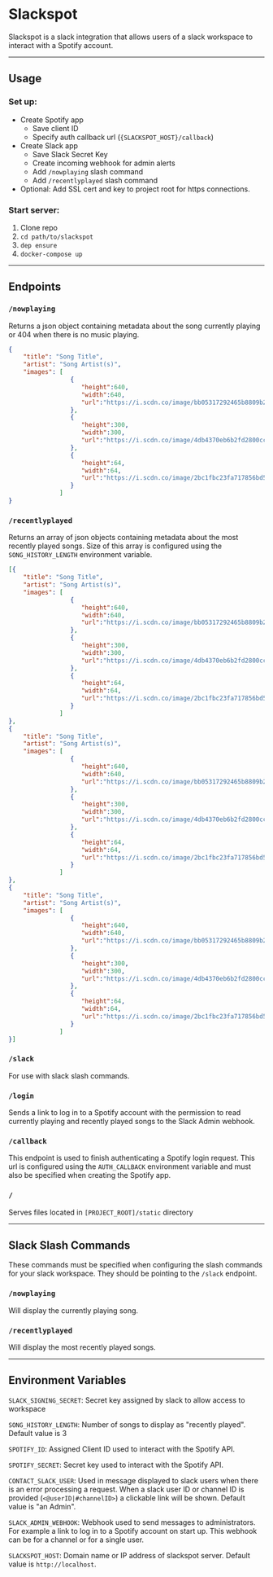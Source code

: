 # Slackspot 

Slackspot is a slack integration that allows users of a slack workspace to interact with a Spotify account. 

---
## Usage

### Set up:
* Create Spotify app
	* Save client ID
	* Specify auth callback url (`{SLACKSPOT_HOST}/callback`)
* Create Slack app
	* Save Slack Secret Key
	* Create incoming webhook for admin alerts
	* Add `/nowplaying` slash command
	* Add `/recentlyplayed` slash command
* Optional: Add SSL cert and key to project root for https connections. 

### Start server:
1. Clone repo
2. `cd path/to/slackspot`
3. `dep ensure`
4. `docker-compose up`

---
## Endpoints 

### `/nowplaying`
Returns a json object containing metadata about the song currently playing or 404 when there is no music playing.
```json
{
	"title": "Song Title", 
	"artist": "Song Artist(s)", 
	"images": [ 
                 { 
                    "height":640,
                    "width":640,
                    "url":"https://i.scdn.co/image/bb05317292465b8809b29c00906c1a4b6a226194"
                 },
                 { 
                    "height":300,
                    "width":300,
                    "url":"https://i.scdn.co/image/4db4370eb6b2fd2800cc428879143dfc7866180c"
                 },
                 { 
                    "height":64,
                    "width":64,
                    "url":"https://i.scdn.co/image/2bc1fbc23fa717856bd5df9adc4dbf75ed76284f"
                 }
              ] 
} 
```

### `/recentlyplayed`
Returns an array of json objects containing metadata about the most recently played songs. Size of this array is configured using the `SONG_HISTORY_LENGTH` environment variable. 
```json
[{
	"title": "Song Title", 
	"artist": "Song Artist(s)", 
	"images": [ 
                 { 
                    "height":640,
                    "width":640,
                    "url":"https://i.scdn.co/image/bb05317292465b8809b29c00906c1a4b6a226194"
                 },
                 { 
                    "height":300,
                    "width":300,
                    "url":"https://i.scdn.co/image/4db4370eb6b2fd2800cc428879143dfc7866180c"
                 },
                 { 
                    "height":64,
                    "width":64,
                    "url":"https://i.scdn.co/image/2bc1fbc23fa717856bd5df9adc4dbf75ed76284f"
                 }
              ] 
}, 
{
	"title": "Song Title", 
	"artist": "Song Artist(s)", 
	"images": [ 
                 { 
                    "height":640,
                    "width":640,
                    "url":"https://i.scdn.co/image/bb05317292465b8809b29c00906c1a4b6a226194"
                 },
                 { 
                    "height":300,
                    "width":300,
                    "url":"https://i.scdn.co/image/4db4370eb6b2fd2800cc428879143dfc7866180c"
                 },
                 { 
                    "height":64,
                    "width":64,
                    "url":"https://i.scdn.co/image/2bc1fbc23fa717856bd5df9adc4dbf75ed76284f"
                 }
              ] 
}, 
{
	"title": "Song Title", 
	"artist": "Song Artist(s)", 
	"images": [ 
                 { 
                    "height":640,
                    "width":640,
                    "url":"https://i.scdn.co/image/bb05317292465b8809b29c00906c1a4b6a226194"
                 },
                 { 
                    "height":300,
                    "width":300,
                    "url":"https://i.scdn.co/image/4db4370eb6b2fd2800cc428879143dfc7866180c"
                 },
                 { 
                    "height":64,
                    "width":64,
                    "url":"https://i.scdn.co/image/2bc1fbc23fa717856bd5df9adc4dbf75ed76284f"
                 }
              ] 
}] 
```

### `/slack`
For use with slack slash commands. 

### `/login`
Sends a link to log in to a Spotify account with the permission to read currently playing and recently played songs to the Slack Admin webhook.

### `/callback`
This endpoint is used to finish authenticating a Spotify login request. This url is configured using the `AUTH_CALLBACK` environment variable and must also be specified when creating the Spotify app. 

### `/`
Serves files located in `[PROJECT_ROOT]/static` directory

---
## Slack Slash Commands
These commands must be specified when configuring the slash commands for your slack workspace. They should be pointing to the `/slack` endpoint. 

###  `/nowplaying`
Will display the currently playing song. 

### `/recentlyplayed`
Will display the most recently played songs. 

---
## Environment Variables
`SLACK_SIGNING_SECRET`: Secret key assigned by slack to allow access to workspace

`SONG_HISTORY_LENGTH`: Number of songs to display as "recently played". Default value is 3 

`SPOTIFY_ID`: Assigned Client ID used to interact with the Spotify API. 

`SPOTIFY_SECRET`: Secret key used to interact with the Spotify API.

`CONTACT_SLACK_USER`: Used in message displayed to slack users when there is an error processing a request. When a slack user ID or channel ID is provided (`<@userID|#channelID>`) a clickable link will be shown. Default value is "an Admin". 

`SLACK_ADMIN_WEBHOOK`: Webhook used to send messages to administrators. For example a link to log in to a Spotify account on start up. This webhook can be for a channel or for a single user.

`SLACKSPOT_HOST`: Domain name or IP address of slackspot server. Default value is `http://localhost`.